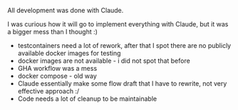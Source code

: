 All development was done with Claude.

I was curious how it will go to implement everything with Claude, but it was a bigger mess than I thought :) 



- testcontainers need a lot of rework, after that I spot there are no publicly available docker images for testing
- docker images are not available - i did not spot that before
- GHA workflow was a mess
- docker compose - old way
- Claude essentially make some flow draft that I have to rewrite, not very effective approach :/ 
- Code needs a lot of cleanup to be maintainable